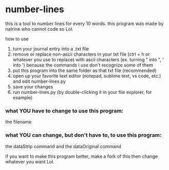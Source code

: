 # number-lines
this is a tool to number lines for every 10 words. this program was made by natrine who cannot code so Lol.

how to use
1. turn your journal entry into a .txt file
2. remove or replace non-ascii characters in your txt file (ctrl + h or whatever you use to replace) with ascii characters (ex. turning ” into ", ’ into ') because the commands i use don't recognize some of them
3. put this program into the same folder as that txt file (recommended)
4. open up your favorite text editor (notepad, sublime text, vs code, etc.) and edit number-lines.py
6. save your changes
7. run number-lines.py (by double-clicking it in your file explorer, for example)

### what YOU have to change to use this program:
the filename

### what YOU can change, but don't have to, to use this program:
the dataStrip command and the dataOriginal command

if you want to make this program better, make a fork of this then change whatever you want Lol. 
